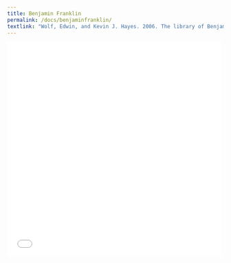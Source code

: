 ```yaml
---
title: Benjamin Franklin
permalink: /docs/benjaminfranklin/
textlink: "Wolf, Edwin, and Kevin J. Hayes. 2006. The library of Benjamin Franklin. Philadelphia: American Philosophical Society/Library Co. of Philadelphia."
---
```


<iframe frameborder=”0” scrolling=”no” style=”border:0px” src=”https://books.google.com/books?id=ibgiSlbMDPUC&lpg=PP1&pg=PP1&output=embed” width=500 height=500></iframe>

